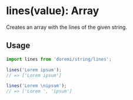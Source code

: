 # lines(value): Array

Creates an array with the lines of the given string.

## Usage

```js
import lines from 'doremi/string/lines';

lines('Lorem ipsum');
// => ['Lorem ipsum']

lines('Lorem \nipsum');
// => ['Lorem ', 'ipsum']
```
